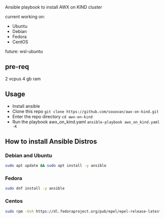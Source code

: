 Ansible playbook to install AWX on KIND cluster

current working on:
* Ubuntu
* Debian
* Fedora
* CentOS

future: 
wsl-ubuntu

## pre-req
2 vcpus
4 gb ram

## Usage
* Install ansible
* Clone this repo `git clone https://github.com/souovan/awx-on-kind.git`
* Enter the repo directory `cd awx-on-kind`
* Run the playbook awx_on_kind.yaml `ansible-playbook awx_on_kind.yaml -K`


## How to install Ansible Distros

### Debian and Ubuntu
```sh
sudo apt update && sudo apt install -y ansible
```

### Fedora
```sh
sudo dnf install -y ansible
```

### Centos
```sh
sudo rpm -Uvh https://dl.fedoraproject.org/pub/epel/epel-release-latest-7.noarch.rpm && sudo yum -y install ansible
```

